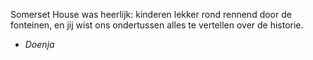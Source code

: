 Somerset House was heerlijk: kinderen lekker rond rennend door de fonteinen, en jij wist ons ondertussen alles te vertellen over de historie.
- *Doenja*
